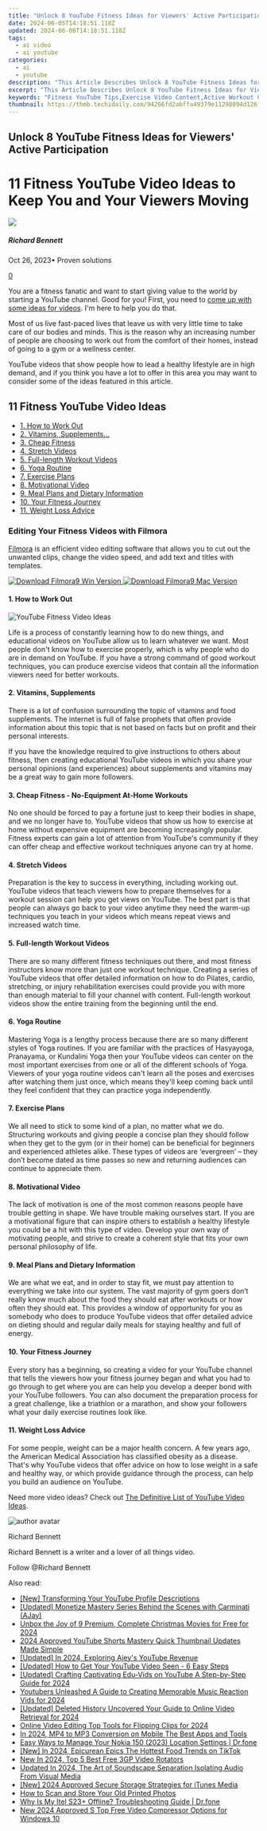 ```yaml
---
title: "Unlock 8 YouTube Fitness Ideas for Viewers' Active Participation for 2024"
date: 2024-06-05T14:18:51.118Z
updated: 2024-06-06T14:18:51.118Z
tags:
  - ai video
  - ai youtube
categories:
  - ai
  - youtube
description: "This Article Describes Unlock 8 YouTube Fitness Ideas for Viewers' Active Participation for 2024"
excerpt: "This Article Describes Unlock 8 YouTube Fitness Ideas for Viewers' Active Participation for 2024"
keywords: "Fitness YouTube Tips,Exercise Video Content,Active Workout Channels,Engaging Fitness Videos,Healthy Living Ideas,Interactive Fitness Viewing,Participation in Fitness Media"
thumbnail: https://thmb.techidaily.com/94266fd2abffa49379e11298094d126f869b761cee72b14ccd455aec2a0df5c4.jpg
---
```


## Unlock 8 YouTube Fitness Ideas for Viewers' Active Participation

# 11 Fitness YouTube Video Ideas to Keep You and Your Viewers Moving

![](https://images.wondershare.com/filmora/article-images/richard-bennett.jpg)

##### Richard Bennett

 Oct 26, 2023• Proven solutions

[0](#commentsBoxSeoTemplate)

You are a fitness fanatic and want to start giving value to the world by starting a YouTube channel. Good for you! First, you need to [come up with some ideas for videos](https://www.filmora.io/community-blog/how-to-come-up-with-better-youtube-video-ideas-391.html). I'm here to help you do that.

Most of us live fast-paced lives that leave us with very little time to take care of our bodies and minds. This is the reason why an increasing number of people are choosing to work out from the comfort of their homes, instead of going to a gym or a wellness center.

YouTube videos that show people how to lead a healthy lifestyle are in high demand, and if you think you have a lot to offer in this area you may want to consider some of the ideas featured in this article.

## 11 Fitness YouTube Video Ideas

* [1\. How to Work Out](#workout)
* [2\. Vitamins, Supplements...](#vitamins)
* [3. Cheap Fitness](#cheapfitness)
* [4\. Stretch Videos](#stretch)
* [5\. Full-length Workout Videos](#fulllength)
* [6\. Yoga Routine](#yoga)
* [7\. Exercise Plans](#exercise)
* [8\. Motivational Video](#motivational)
* [9\. Meal Plans and Dietary Information](#mealplan)
* [10\. Your Fitness Journey](#fitnessjourney)
* [11. Weight Loss Advice](#weightloss)

### Editing Your Fitness Videos with Filmora

[Filmora](https://tools.techidaily.com/wondershare/filmora/download/) is an efficient video editing software that allows you to cut out the unwanted clips, change the video speed, and add text and titles with templates.

[![Download Filmora9 Win Version](https://images.wondershare.com/filmora/guide/download-btn-win.jpg) ](https://tools.techidaily.com/wondershare/filmora/download/) [![Download Filmora9 Mac Version](https://images.wondershare.com/filmora/guide/download-btn-mac.jpg) ](https://tools.techidaily.com/wondershare/filmora/download/)

#### 1.  How to Work Out

![YouTube Fitness Video Ideas](https://images.wondershare.com/filmora/article-images/fitness-youtube-video-ideas.jpg)

Life is a process of constantly learning how to do new things, and educational videos on YouTube allow us to learn whatever we want. Most people don't know how to exercise properly, which is why people who do are in demand on YouTube. If you have a strong command of good workout techniques, you can produce exercise videos that contain all the information viewers need for better workouts.

#### 2.  Vitamins, Supplements

There is a lot of confusion surrounding the topic of vitamins and food supplements. The internet is full of false prophets that often provide information about this topic that is not based on facts but on profit and their personal interests.

If you have the knowledge required to give instructions to others about fitness, then creating educational YouTube videos in which you share your personal opinions (and experiences) about supplements and vitamins may be a great way to gain more followers.

#### 3.  Cheap Fitness - No-Equipment At-Home Workouts

No one should be forced to pay a fortune just to keep their bodies in shape, and we no longer have to. YouTube videos that show us how to exercise at home without expensive equipment are becoming increasingly popular. Fitness experts can gain a lot of attention from YouTube's community if they can offer cheap and effective workout techniques anyone can try at home.

#### 4.  Stretch Videos

Preparation is the key to success in everything, including working out. YouTube videos that teach viewers how to prepare themselves for a workout session can help you get views on YouTube. The best part is that people can always go back to your video anytime they need the warm-up techniques you teach in your videos which means repeat views and increased watch time.

#### 5.  Full-length Workout Videos

There are so many different fitness techniques out there, and most fitness instructors know more than just one workout technique. Creating a series of YouTube videos that offer detailed information on how to do Pilates, cardio, stretching, or injury rehabilitation exercises could provide you with more than enough material to fill your channel with content. Full-length workout videos show the entire training from the beginning until the end.

#### 6.  Yoga Routine

Mastering Yoga is a lengthy process because there are so many different styles of Yoga routines. If you are familiar with the practices of Hasyayoga, Pranayama, or Kundalini Yoga then your YouTube videos can center on the most important exercises from one or all of the different schools of Yoga. Viewers of your yoga routine videos can't learn all the poses and exercises after watching them just once, which means they'll keep coming back until they feel confident that they can practice yoga independently.

#### 7.  Exercise Plans

We all need to stick to some kind of a plan, no matter what we do. Structuring workouts and giving people a concise plan they should follow when they get to the gym (or in their home) can be beneficial for beginners and experienced athletes alike. These types of videos are ‘evergreen’ – they don’t become dated as time passes so new and returning audiences can continue to appreciate them.

#### 8.  Motivational Video

The lack of motivation is one of the most common reasons people have trouble getting in shape. We have trouble making ourselves start. If you are a motivational figure that can inspire others to establish a healthy lifestyle you could be a hit with this type of video. Develop your own way of motivating people, and strive to create a coherent style that fits your own personal philosophy of life.

#### 9.  Meal Plans and Dietary Information

We are what we eat, and in order to stay fit, we must pay attention to everything we take into our system. The vast majority of gym goers don’t really know much about the food they should eat after workouts or how often they should eat. This provides a window of opportunity for you as somebody who does to produce YouTube videos that offer detailed advice on dieting should and regular daily meals for staying healthy and full of energy.

#### 10.  Your Fitness Journey

Every story has a beginning, so creating a video for your YouTube channel that tells the viewers how your fitness journey began and what you had to go through to get where you are can help you develop a deeper bond with your YouTube followers. You can also document the preparation process for a great challenge, like a triathlon or a marathon, and show your followers what your daily exercise routines look like.

#### 11.  Weight Loss Advice

For some people, weight can be a major health concern. A few years ago, the American Medical Association has classified obesity as a disease. That's why YouTube videos that offer advice on how to lose weight in a safe and healthy way, or which provide guidance through the process, can help you build an audience on YouTube.

Need more video ideas? Check out [The Definitive List of YouTube Video Ideas](https://tools.techidaily.com/wondershare/filmora/download/).

![author avatar](https://images.wondershare.com/filmora/article-images/richard-bennett.jpg)

Richard Bennett

Richard Bennett is a writer and a lover of all things video.

Follow @Richard Bennett

<span class="atpl-alsoreadstyle">Also read:</span>
<div><ul>
<li><a href="https://facebook-video-share.techidaily.com/new-transforming-your-youtube-profile-descriptions/"><u>[New] Transforming Your YouTube Profile Descriptions</u></a></li>
<li><a href="https://facebook-video-share.techidaily.com/updated-monetize-mastery-series-behind-the-scenes-with-carminati-ajay/"><u>[Updated] Monetize Mastery Series  Behind the Scenes with Carminati (AJay)</u></a></li>
<li><a href="https://facebook-video-share.techidaily.com/unbox-the-joy-of-9-premium-complete-christmas-movies-for-free-for-2024/"><u>Unbox the Joy of 9 Premium, Complete Christmas Movies for Free for 2024</u></a></li>
<li><a href="https://facebook-video-share.techidaily.com/2024-approved-youtube-shorts-mastery-quick-thumbnail-updates-made-simple/"><u>2024 Approved  YouTube Shorts Mastery  Quick Thumbnail Updates Made Simple</u></a></li>
<li><a href="https://facebook-video-share.techidaily.com/updated-in-2024-exploring-ajeys-youtube-revenue/"><u>[Updated] In 2024, Exploring Ajey's YouTube Revenue</u></a></li>
<li><a href="https://facebook-video-share.techidaily.com/updated-how-to-get-your-youtube-video-seen-6-easy-steps/"><u>[Updated] How to Get Your YouTube Video Seen - 6 Easy Steps</u></a></li>
<li><a href="https://facebook-video-share.techidaily.com/updated-crafting-captivating-edu-vids-on-youtube-a-step-by-step-guide-for-2024/"><u>[Updated] Crafting Captivating Edu-Vids on YouTube  A Step-by-Step Guide for 2024</u></a></li>
<li><a href="https://facebook-video-share.techidaily.com/youtubers-unleashed-a-guide-to-creating-memorable-music-reaction-vids-for-2024/"><u>Youtubers Unleashed  A Guide to Creating Memorable Music Reaction Vids for 2024</u></a></li>
<li><a href="https://facebook-video-share.techidaily.com/updated-deleted-history-uncovered-your-guide-to-online-video-retrieval-for-2024/"><u>[Updated] Deleted History Uncovered  Your Guide to Online Video Retrieval for 2024</u></a></li>
<li><a href="https://ai-driven-video-production.techidaily.com/online-video-editing-top-tools-for-flipping-clips-for-2024/"><u>Online Video Editing Top Tools for Flipping Clips for 2024</u></a></li>
<li><a href="https://video-content-creator.techidaily.com/in-2024-mp4-to-mp3-conversion-on-mobile-the-best-apps-and-tools/"><u>In 2024, MP4 to MP3 Conversion on Mobile The Best Apps and Tools</u></a></li>
<li><a href="https://android-location.techidaily.com/easy-ways-to-manage-your-nokia-150-2023-location-settings-drfone-by-drfone-virtual/"><u>Easy Ways to Manage Your Nokia 150 (2023) Location Settings | Dr.fone</u></a></li>
<li><a href="https://tiktok-videos.techidaily.com/new-in-2024-epicurean-epics-the-hottest-food-trends-on-tiktok/"><u>[New] In 2024, Epicurean Epics  The Hottest Food Trends on TikTok</u></a></li>
<li><a href="https://ai-driven-video-production.techidaily.com/new-in-2024-top-5-best-free-3gp-video-rotators/"><u>New In 2024, Top 5 Best Free 3GP Video Rotators</u></a></li>
<li><a href="https://sound-tweaking.techidaily.com/updated-in-2024-the-art-of-soundscape-separation-isolating-audio-from-visual-media/"><u>Updated In 2024, The Art of Soundscape Separation Isolating Audio From Visual Media</u></a></li>
<li><a href="https://on-screen-recording.techidaily.com/new-2024-approved-secure-storage-strategies-for-itunes-media/"><u>[New] 2024 Approved  Secure Storage Strategies for iTunes Media</u></a></li>
<li><a href="https://extra-lessons.techidaily.com/how-to-scan-and-store-your-old-printed-photos/"><u>How to Scan and Store Your Old Printed Photos</u></a></li>
<li><a href="https://howto.techidaily.com/why-is-my-itel-s23plus-offline-troubleshooting-guide-drfone-by-drfone-fix-android-problems-fix-android-problems/"><u>Why Is My Itel S23+ Offline? Troubleshooting Guide | Dr.fone</u></a></li>
<li><a href="https://smart-video-editing.techidaily.com/new-2024-approved-s-top-free-video-compressor-options-for-windows-10/"><u>New 2024 Approved S Top Free Video Compressor Options for Windows 10</u></a></li>
</ul></div>

<ins class="adsbygoogle"
      style="display:block"
      data-ad-client="ca-pub-7571918770474297"
      data-ad-slot="8358498916"
      data-ad-format="auto"
      data-full-width-responsive="true"></ins>